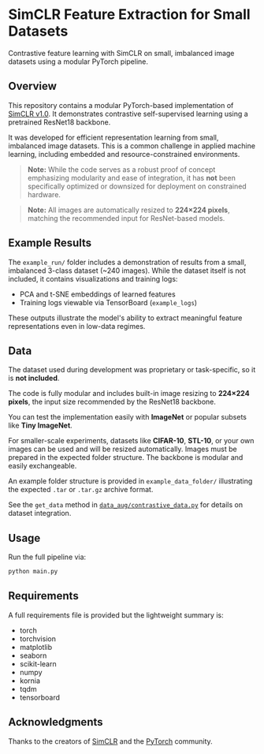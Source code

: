 # SimCLR Feature Extraction for Small Datasets

Contrastive feature learning with SimCLR on small, imbalanced image datasets using a modular PyTorch pipeline.


## Overview

This repository contains a modular PyTorch-based implementation of [SimCLR v1.0](https://arxiv.org/abs/2002.05709). It demonstrates contrastive self-supervised learning using a pretrained ResNet18 backbone.

It was developed for efficient representation learning from small, imbalanced image datasets. This is a common challenge in applied machine learning, including embedded and resource-constrained environments.

> **Note:** While the code serves as a robust proof of concept emphasizing modularity and ease of integration, it has **not** been specifically optimized or downsized for deployment on constrained hardware.

> **Note:** All images are automatically resized to **224×224 pixels**, matching the recommended input for ResNet-based models.


## Example Results

The `example_run/` folder includes a demonstration of results from a small, imbalanced 3-class dataset (~240 images). While the dataset itself is not included, it contains visualizations and training logs:

- PCA and t-SNE embeddings of learned features
- Training logs viewable via TensorBoard (`example_logs`)  

These outputs illustrate the model's ability to extract meaningful feature representations even in low-data regimes.


## Data

The dataset used during development was proprietary or task-specific, so it is **not included**.

The code is fully modular and includes built-in image resizing to **224×224 pixels**, the input size recommended by the ResNet18 backbone.

You can test the implementation easily with **ImageNet** or popular subsets like **Tiny ImageNet**.

For smaller-scale experiments, datasets like **CIFAR-10**, **STL-10**, or your own images can be used and will be resized automatically. Images must be prepared in the expected folder structure. The backbone is modular and easily exchangeable.

An example folder structure is provided in `example_data_folder/` illustrating the expected `.tar` or `.tar.gz` archive format.

See the `get_data` method in [`data_aug/contrastive_data.py`](data_aug/contrastive_data.py) for details on dataset integration.


## Usage

Run the full pipeline via:

```bash
python main.py
```


## Requirements

A full requirements file is provided but the lightweight summary is:

- torch
- torchvision
- matplotlib
- seaborn
- scikit-learn
- numpy
- kornia
- tqdm
- tensorboard


## Acknowledgments

Thanks to the creators of [SimCLR](https://arxiv.org/abs/2002.05709) and the [PyTorch](https://pytorch.org/) community.
